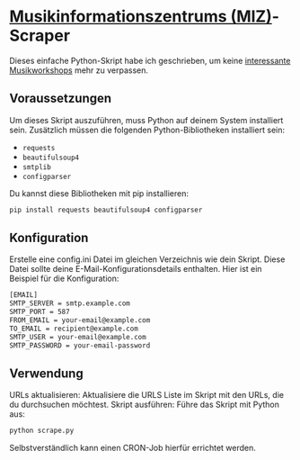 # [Musikinformationszentrums (MIZ)]([url](https://miz.org/de/kurse))-Scraper

Dieses einfache Python-Skript habe ich geschrieben, um keine [interessante Musikworkshops]([url](https://miz.org/de/kurse)) mehr zu verpassen.

## Voraussetzungen

Um dieses Skript auszuführen, muss Python auf deinem System installiert sein. Zusätzlich müssen die folgenden Python-Bibliotheken installiert sein:

- `requests`
- `beautifulsoup4`
- `smtplib`
- `configparser`

Du kannst diese Bibliotheken mit pip installieren:

```sh
pip install requests beautifulsoup4 configparser
```

## Konfiguration

Erstelle eine config.ini Datei im gleichen Verzeichnis wie dein Skript. Diese Datei sollte deine E-Mail-Konfigurationsdetails enthalten. Hier ist ein Beispiel für die Konfiguration:

```sh
[EMAIL]
SMTP_SERVER = smtp.example.com
SMTP_PORT = 587
FROM_EMAIL = your-email@example.com
TO_EMAIL = recipient@example.com
SMTP_USER = your-email@example.com
SMTP_PASSWORD = your-email-password
```

## Verwendung

URLs aktualisieren: Aktualisiere die URLS Liste im Skript mit den URLs, die du durchsuchen möchtest.
Skript ausführen: Führe das Skript mit Python aus:

```sh
python scrape.py
```

Selbstverständlich kann einen CRON-Job hierfür errichtet werden.
